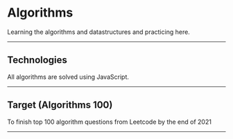 # Algorithms
Learning the algorithms and datastructures and practicing here.




***

## Technologies
All algorithms are solved using JavaScript.

***

## Target (Algorithms 100)
To finish top 100 algorithm questions from Leetcode by the end of 2021

***

